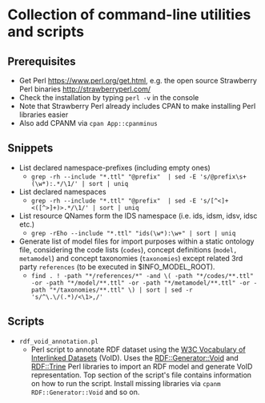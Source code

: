 # Collection of command-line utilities and scripts

## Prerequisites
- Get Perl https://www.perl.org/get.html, e.g. the open source Strawberry Perl binaries http://strawberryperl.com/
- Check the installation by typing `perl -v` in the console
- Note that Strawberry Perl already includes CPAN to make installing Perl libraries easier
- Also add CPANM via `cpan App::cpanminus`


## Snippets
- List declared namespace-prefixes (including empty ones)
    - `grep -rh --include "*.ttl" "@prefix"  | sed -E 's/@prefix\s+(\w*):.*/\1/' | sort | uniq`
- List declared namespaces
    - `grep -rh --include "*.ttl" "@prefix"  | sed -E 's/[^<]+<([^>]+)>.*/\1/' | sort | uniq`
- List resource QNames form the IDS namespace (i.e. ids, idsm, idsv, idsc etc.)
    - `grep -rEho --include "*.ttl" "ids(\w*):\w+" | sort | uniq`
- Generate list of model files for import purposes within a static ontology file, considering the code lists (`codes`), concept definitions (`model, metamodel`) and concept taxonomies (`taxonomies`) except related 3rd party `references` (to be executed in $INFO_MODEL_ROOT).
    - `find . ! -path "*/references/*" -and \( -path "*/codes/**.ttl" -or -path "*/model/**.ttl" -or -path "*/metamodel/**.ttl" -or -path "*/taxonomies/**.ttl" \) | sort | sed -r 's/^\.\/(.*)/<\1>,/'`

## Scripts
- `rdf_void_annotation.pl`
    - Perl script to annotate RDF dataset using the [W3C Vocabulary of Interlinked Datasets](https://www.w3.org/TR/void/) (VoID).
    Uses the [RDF::Generator::Void](https://metacpan.org/pod/RDF::Generator::Void) and [RDF::Trine](https://metacpan.org/pod/RDF::Trine) Perl libraries to import an RDF model and generate VoID representation. Top section of the script's file contains information on how to run the script. Install missing libraries via `cpanm RDF::Generator::Void` and so on.

